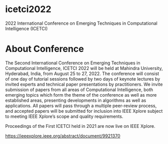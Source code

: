 # icetci2022

2022 International Conference on Emerging Techniques in Computational Intelligence (ICETCI)

# About Conference
The Second International Conference on Emerging Techniques in Computational Intelligence, ICETCI 2022 will be held at Mahindra University, Hyderabad, India, from August 25 to 27, 2022. The conference will consist of one day of tutorial sessions followed by two days of keynote lectures by invited experts and technical paper presentations by practitioners. We invite submission of papers from all areas of Computational Intelligence, both emerging topics which form the theme of the conference as well as more established areas, presenting developments in algorithms as well as applications. All papers will pass through a multiple peer-review process, and accepted papers will be submitted for inclusion into IEEE Xplore subject to meeting IEEE Xplore’s scope and quality requirements.

Proceedings of the First ICETCI held in 2021 are now live on IEEE Xplore.

https://ieeexplore.ieee.org/abstract/document/9921370
